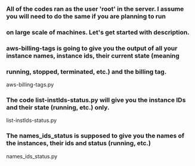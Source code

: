 ### All of the codes ran as the user 'root' in the server. I assume you will need to do the same if you are planning to run 
### on large scale of machines. Let's get started with description.
### aws-billing-tags is going to give you the output of all your instance names, instance ids, their current state (meaning
### running, stopped, terminated, etc.) and the billing tag.  
aws-billing-tags.py
### The code list-instIds-status.py will give you the instance IDs and their state (running, etc.) only. 
list-instIds-status.py
### The names_ids_status is supposed to give you the names of the instances, their ids and status (running, etc.)
names_ids_status.py
